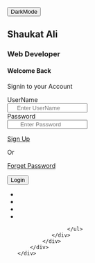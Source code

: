 <!DOCTYPE html>
<html lang="en">
<head>
    <meta charset="UTF-8">
    <meta http-equiv="X-UA-Compatible" content="IE=edge">
    <meta name="viewport" content="width=device-width, initial-scale=1.0">
    <title>Document</title>
    <link rel="stylesheet" href="form.css">
    <script src="form.js"defer></script>
</head>
<body>
    <div class="container fotm-login-body">
   <button class="btn btn-outline-dark my-2" id="darkModeBtn">DarkMode</button>
   <div class="row">
       <div class="col-lg-10 mx-auto login-desk">
           <div class="row">
               <div class="col-md-7 detail-box" id="dark">
          <h2>Shaukat Ali</h2>
          <div class="detailsh">
              <h3>Web Developer</h3>
          </div>
        </div>
        <div class="col-md-5 loginform" id="darks">
            <h4>Welcome Back </h4>
            <p>Signin to your Account</p>
            <div class="login-det">
                <div class="form-row">
                    <label for="">UserName</label>
                    <div class="input-group">
                        <div class="input-group-prepend">
                            <span class="input-group-text" id="basic-addon1">
                                <i class="far fa-user"></i> </span> 
                            </div>
                            <input type="text" class="form-control" placeholder="     Enter UserName" aria-label="UserName" aria-describedby="basic-addon1">
                        </div>
                    </div>
                    <div class="form-row">
                        <label for="">Password</label>
                        <div class="input-group mb-3">
                            <div class="input-group-prepend">
                                <span class="input-group-text" id="basic-addon1">
                                    <i class="fas fa-lock"></i> </span>
                                </div>
                                <input type="Password" class="form-control" id="" placeholder="       Enter Password" aria-label="Password" aria-describedby="basic-addon1">
                            </div>
                        </div>
                        <p class="SignUp"><a target="_blank" href="SignUpForm.html">Sign Up</a></p>
                        <span>Or</span>
                        <p class="forget"><a href="forgetPassForm.html">Forget Password</a></p>
                        <button class="btn btn-sm btn-danger">Login</button>
                        <div class="social-link">
                            <ul class="social-icon">
                       <li><a href="#"><i class="fas fa-facebook-f"></i></a></li>
                       <li><a href="#"><i class="fas fa-twitter"></i></a></li>
                       <li><a href="#"><i class="fas fa-instagram"></i></a></li>
                       <li><a href="#"><i class="fas fa-youtube"></i></a></li>
                       
                    </ul>
               </div>
            </div>
        </div>
    </div>
   </div>
</div>
</div>
</body>
</html>
